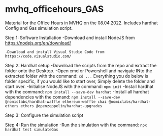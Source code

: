# mvhq_officehours_GAS
Material for the Office Hours in MVHQ on the 08.04.2022. Includes hardhat Config and Gas simulation script.

Step 1: Software Installation
    -Download and install NodeJS from 
    https://nodejs.org/en/download/

    -Download and install Visual Studio Code from
    https://code.visualstudio.com/


Step 2: Hardhat setup
    -Download the scripts from the repo and extract the folder onto the Desktop.
    -Open cmd or Powershell and navigate INto the extracted folder with the command:
        ```cd ...```
        Everything you do below is folder specific, if you would like to start over, 
        Simply delete the folder and start over.
    -Initialise NodeJS with the command:
        ```npm init```
    -Install hardhat with the command:
        ```npm install --save-dev hardhat```
    -Install all hardhat dependencies with the comand:
        ```npm install --save-dev @nomiclabs/hardhat-waffle ethereum-waffle chai @nomiclabs/hardhat-ethers ethers @openzeppelin/hardhat-upgrades```
    
Step 3: Configure the simulation script

Step 4: Run the simulation
    -Run the simulation with the command:
        ```npx hardhat test simulateGas```
